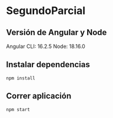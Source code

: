 # SegundoParcial

## Versión de Angular y Node
Angular CLI: 16.2.5
Node: 18.16.0

## Instalar dependencias

`npm install`

## Correr aplicación

`npm start`
